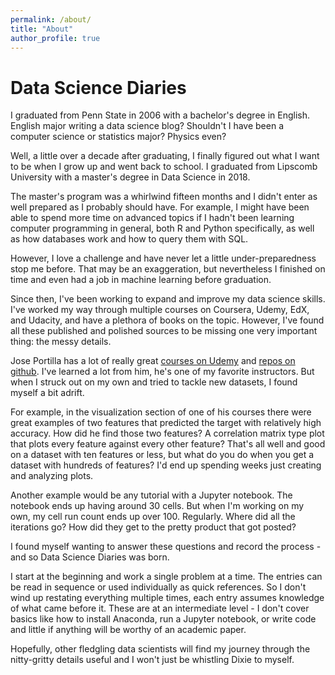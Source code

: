 ```yaml
---
permalink: /about/
title: "About"
author_profile: true
---
```


# Data Science Diaries

I graduated from Penn State in 2006 with a bachelor's degree in English. English major writing a data science blog? Shouldn't I have been a computer science or statistics major? Physics even?

Well, a little over a decade after graduating, I finally figured out what I want to be when I grow up and went back to school. I graduated from Lipscomb University with a master's degree in Data Science in 2018.

The master's program was a whirlwind fifteen months and I didn't enter as well prepared as I probably should have. For example, I might have been able to spend more time on advanced topics if I hadn't been learning computer programming in general, both R and Python specifically, as well as how databases work and how to query them with SQL.

However, I love a challenge and have never let a little under-preparedness stop me before. That may be an exaggeration, but nevertheless I finished on time and even had a job in machine learning before graduation.

Since then, I've been working to expand and improve my data science skills. I've worked my way through multiple courses on Coursera, Udemy, EdX, and Udacity, and have a plethora of books on the topic. However, I've found all these published and polished sources to be missing one very important thing: the messy details.

Jose Portilla has a lot of really great [courses on Udemy](https://www.udemy.com/user/joseportilla/) and [repos on github](https://github.com/jmportilla). I've learned a lot from him, he's one of my favorite instructors. But when I struck out on my own and tried to tackle new datasets, I found myself a bit adrift.

For example, in the visualization section of one of his courses there were great examples of two features that predicted the target with relatively high accuracy. How did he find those two features? A correlation matrix type plot that plots every feature against every other feature? That's all well and good on a dataset with ten features or less, but what do you do when you get a dataset with hundreds of features? I'd end up spending weeks just creating and analyzing plots.

Another example would be any tutorial with a Jupyter notebook. The notebook ends up having around 30 cells. But when I'm working on my own, my cell run count ends up over 100. Regularly. Where did all the iterations go? How did they get to the pretty product that got posted?

I found myself wanting to answer these questions and record the process - and so Data Science Diaries was born.

I start at the beginning and work a single problem at a time. The entries can be read in sequence or used individually as quick references. So I don't wind up restating everything multiple times, each entry assumes knowledge of what came before it. These are at an intermediate level - I don't cover basics like how to install Anaconda, run a Jupyter notebook, or write code and little if anything will be worthy of an academic paper.
 
 Hopefully, other fledgling data scientists will find my journey through the nitty-gritty details useful and I won't just be whistling Dixie to myself.